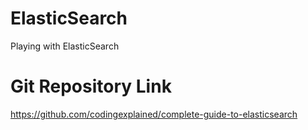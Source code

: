 # ElasticSearch
Playing with ElasticSearch

# Git Repository Link
https://github.com/codingexplained/complete-guide-to-elasticsearch
